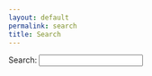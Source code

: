 ```yaml
---
layout: default
permalink: search
title: Search
---
```


 <script>
$(function() {
var availableTags = [
{% for post in site.posts %}
{
  "title"    : "{{ post.title }}",
  "href"     : "{{ post.url }}",
  "date"     : {
     "day"   : "{{ post.date | date: "%d" }}",
     "month" : "{{ post.date | date: "%B" }}",
     "year"  : "{{ post.date | date: "%Y" }}"
  }
}
{% unless forloop.last %},{% endunless %}
{% endfor %}
];
$( "#tags" ).autocomplete({
source: availableTags
});
});
</script>

<div class="ui-widget">
<label for="tags">Search: </label>
<input id="tags">
</div>

<script src="{{ site.baseurl }}/assets/js/jquery-ui.min.js"></script>
